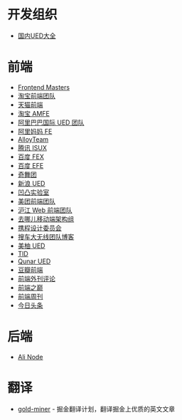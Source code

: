 开发组织
========

- [国内UED大全](http://www.cnblogs.com/shiqudou/p/3902385.html)

# 前端
- [Frontend Masters](https://github.com/FrontendMasters)
- [淘宝前端团队](http://taobaofed.org)
- [天猫前端](https://tmallfe.github.io/)
- [淘宝 AMFE](https://github.com/amfe/article)
- [阿里巴巴国际 UED 团队](http://www.aliued.com/)
- [阿里妈妈 FE](https://thx.github.io/)
- [AlloyTeam](http://www.alloyteam.com/)
- [腾讯 ISUX](http://isux.tencent.com/)
- [百度 FEX](http://fex.baidu.com/)
- [百度 EFE](http://efe.baidu.com/)
- [奇舞团](https://75team.com/)
- [新浪 UED](http://ued.sina.com.cn/)
- [凹凸实验室](https://aotu.io)
- [美团前端团队](http://fe.meituan.com/)
- [沪江 Web 前端团队](https://github.com/hujiang-fe)
- [去哪儿移动端架构组](http://www.ymfe.tech/)
- [携程设计委员会](http://ued.ctrip.com/blog/)
- [搜车大无线团队博客](http://f2e.souche.com/blog/)
- [美柚 UED](https://ued.meiyou.com/)
- [TID](http://tid.tenpay.com)
- [Qunar UED](http://ued.qunar.com/)
- [豆瓣前端](https://github.com/douban-f2e)
- [前端外刊评论](http://qianduan.guru/)
- [前端之巅](https://zhuanlan.zhihu.com/qianduanzhidian)
- [前端周刊](https://zhuanlan.zhihu.com/feweekly)
- [今日头条](https://techblog.toutiao.com/)

# 后端
- [Ali Node](http://alinode.aliyun.com/blog)

# 翻译
- [gold-miner](https://github.com/xitu/gold-miner/) - 掘金翻译计划，翻译掘金上优质的英文文章
